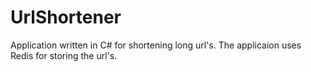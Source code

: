# UrlShortener
Application written in C# for shortening long url's. The applicaion uses Redis for storing the url's.
